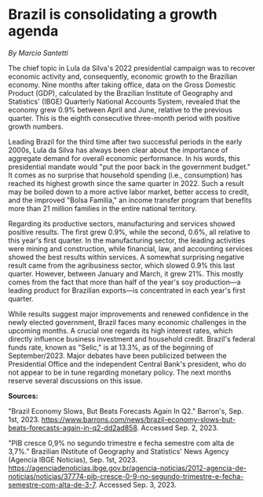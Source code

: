 # Brazil is consolidating a growth agenda



*By Marcio Santetti*



The chief topic in Lula da Silva's 2022 presidential campaign was to recover economic activity and, consequently, economic growth to the Brazilian economy. Nine months after taking office, data on the Gross Domestic Product (GDP), calculated by the Brazilian Institute of Geography and Statistics' (IBGE) Quarterly National Accounts System, revealed that the economy grew 0.9% between April and June, relative to the previous quarter. This is the eighth consecutive three-month period with positive growth numbers.



Leading Brazil for the third time after two successful periods in the early 2000s, Lula da Silva has always been clear about the importance of aggregate demand for overall economic performance. In his words, this presidential mandate would "put the poor back in the government  budget." It comes as no surprise that household spending (i.e., consumption) has reached its highest growth since the same quarter in 2022. Such a result may be boiled down to a more active labor market, better access to credit, and the improved "Bolsa Familia," an income transfer program that benefits more than 21 million families in the entire national territory.



Regarding its productive sectors, manufacturing and services showed positive results. The first grew 0.9%, while the second, 0.6%, all relative to this year's first quarter. In the manufacturing sector, the leading activities were mining and construction, while financial, law, and accounting services showed the best results within services. A somewhat surprising negative result came from the agribusiness sector, which slowed 0.9% this last quarter. However, between January and March, it grew 21%. This mostly comes from the fact that more than half of the year's soy production&mdash;a leading product for Brazilian exports&mdash;is concentrated in each year's first quarter. 



While results suggest major improvements and renewed confidence in the newly elected government, Brazil faces many economic challenges in the upcoming months. A crucial one regards its high interest rates, which directly influence business investment and household credit. Brazil's federal funds rate, known as "Selic," is at 13.3%, as of the beginning of September/2023. Major debates have been publicized between the Presidential Office and the independent Central Bank's president, who do not appear to be in tune regarding monetary policy. The next months reserve several discussions on this issue.



**Sources:**

"Brazil Economy Slows, But Beats Forecasts Again In Q2." Barron's, Sep. 1st, 2023. https://www.barrons.com/news/brazil-economy-slows-but-beats-forecasts-again-in-q2-dd2ad858. Accessed Sep. 2, 2023.

"PIB cresce 0,9% no segundo trimestre e fecha semestre com alta de 3,7%." Brazilian INstitute of Geography and Statistics' News Agency (Agencia IBGE Noticias), Sep. 1st, 2023. https://agenciadenoticias.ibge.gov.br/agencia-noticias/2012-agencia-de-noticias/noticias/37774-pib-cresce-0-9-no-segundo-trimestre-e-fecha-semestre-com-alta-de-3-7. Accessed Sep. 3, 2023.